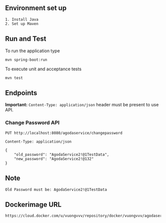 ## Environment set up

```
1. Install Java
2. Set up Maven
```

## Run and Test

To run the application type

```
mvn spring-boot:run
```

To execute unit and acceptance tests


```
mvn test
```

## Endpoints

**Important:** `Content-Type: application/json` header must be present to use API.


### Change Password API

```
PUT http://localhost:8080/agodaservice/changepassword

Content-Type: application/json

{
    "old_password": "AgodaService2!@1TestData",
    "new_password": "AgodaService2!@132"
}
```

## Note

```
Old Password must be: AgodaService2!@1TestData
```

## Dockerimage URL

```
https://cloud.docker.com/u/vuongvvv/repository/docker/vuongvvv/agodaservice_image
```